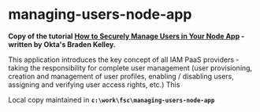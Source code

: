 # managing-users-node-app
**Copy of the  tutorial [How to Securely Manage Users in Your Node App](https://developer.okta.com/blog/2018/06/26/securely-manage-users-node-app) - written by Okta's Braden Kelley.**

This application introduces the key concept of all IAM PaaS providers - taking the responsibility for complete user management (user provisioning, creation and management of user profiles, enabling / disabling users, assigning and verifying user access rights, etc.) This 

Local copy maintained in **`c:\work\fsc\managing-users-node-app`**
